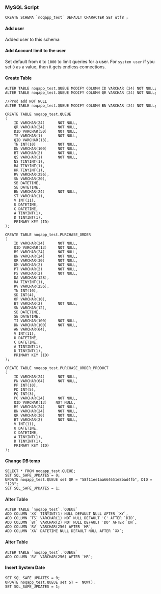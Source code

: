 ### MySQL Script

    CREATE SCHEMA `noqapp_test` DEFAULT CHARACTER SET utf8 ;
    
#### Add user
Added user to this schema

#### Add Account limit to the user
Set default from `0` to `1000` to limit queries for a user. For `system user` if you set `0` 
as a value, then it gets endless connections.  
    
#### Create Table     

    ALTER TABLE noqapp_test.QUEUE MODIFY COLUMN ID VARCHAR (24) NOT NULL;
    ALTER TABLE noqapp_test.QUEUE MODIFY COLUMN QR VARCHAR (24) NOT NULL;
    
    //Prod add NOT NULL
    ALTER TABLE noqapp_test.QUEUE MODIFY COLUMN BN VARCHAR (24) NOT NULL;

    CREATE TABLE noqapp_test.QUEUE
    (
        ID VARCHAR(24)      NOT NULL,
        QR VARCHAR(24)      NOT NULL,
        DID VARCHAR(50)     NOT NULL,
        TS VARCHAR(1)       NOT NULL,
        QID VARCHAR(13),
        TN INT(10)          NOT NULL,
        DN VARCHAR(100)     NOT NULL,
        BT VARCHAR(2)       NOT NULL,
        QS VARCHAR(1)       NOT NULL,
        NS TINYINT(1),
        RA TINYINT(1),
        HR TINYINT(1),
        RV VARCHAR(256),
        SN VARCHAR(20),
        SB DATETIME,
        SE DATETIME,
        BN VARCHAR(24)      NOT NULL,
        ST VARCHAR(1),
        V INT(11),
        U DATETIME,
        C DATETIME,
        A TINYINT(1),
        D TINYINT(1),
        PRIMARY KEY (ID)
    );
    
    CREATE TABLE noqapp_test.PURCHASE_ORDER
    (
        ID VARCHAR(24)      NOT NULL,
        QID VARCHAR(13)     NOT NULL,
        BS VARCHAR(24)      NOT NULL,
        BN VARCHAR(24)      NOT NULL,
        QR VARCHAR(30)      NOT NULL,
        DM VARCHAR(2)       NOT NULL,
        PT VARCHAR(2)       NOT NULL,
        PS VARCHAR(2)       NOT NULL,
        DA VARCHAR(128),
        RA TINYINT(1),
        RV VARCHAR(256),
        TN INT(10),
        SD INT(4),
        OP VARCHAR(10),
        BT VARCHAR(2)       NOT NULL, 
        SN VARCHAR(12),
        SB DATETIME,
        SE DATETIME,
        TI VARCHAR(100)     NOT NULL,
        DN VARCHAR(100)     NOT NULL,
        AN VARCHAR(64),
        V INT(11),
        U DATETIME,
        C DATETIME,
        A TINYINT(1),
        D TINYINT(1),
        PRIMARY KEY (ID)
    );
        
    CREATE TABLE noqapp_test.PURCHASE_ORDER_PRODUCT
    (
        ID VARCHAR(24)      NOT NULL,
        PN VARCHAR(64)      NOT NULL,
        PP INT(10),
        PD INT(5),
        PQ INT(3),
        PO VARCHAR(24)      NOT NULL,
        QID VARCHAR(13)    NOT NULL,
        BS VARCHAR(24)      NOT NULL,
        BN VARCHAR(24)      NOT NULL,
        QR VARCHAR(30)      NOT NULL,
        BT VARCHAR(2)       NOT NULL,
        V INT(11),
        U DATETIME,
        C DATETIME,
        A TINYINT(1),
        D TINYINT(1),
        PRIMARY KEY (ID)
    );    
    
    
#### Change DB temp 
    
    SELECT * FROM noqapp_test.QUEUE;
    SET SQL_SAFE_UPDATES = 0;
    UPDATE noqapp_test.QUEUE set QR = "58f11ee1aa664651e8bad4fb", DID = "123";
    SET SQL_SAFE_UPDATES = 1;    
    
#### Alter Table
    
    ALTER TABLE `noqapp_test`.`QUEUE` 
    ADD COLUMN `XX` TINYINT(1) NULL DEFAULT NULL AFTER `XY`,
    ADD COLUMN `TS` VARCHAR(1) NOT NULL DEFAULT 'C' AFTER `DID`,
    ADD COLUMN `BT` VARCHAR(2) NOT NULL DEFAULT 'DO' AFTER `DN`,
    ADD COLUMN `RV` VARCHAR(256) AFTER `HR`,
    ADD COLUMN `XA` DATETIME NULL DEFAULT NULL AFTER `XX`;
    
#### Alter Table
        
    ALTER TABLE `noqapp_test`.`QUEUE` 
    ADD COLUMN `RV` VARCHAR(256) AFTER `HR`;
    
#### Insert System Date
    
    SET SQL_SAFE_UPDATES = 0;
    UPDATE noqapp_test.QUEUE set ST =  NOW();
    SET SQL_SAFE_UPDATES = 1;
    